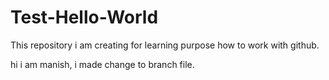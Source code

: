 # Test-Hello-World
This repository i am creating for learning purpose how to work with github.

hi i am manish, i made change to branch file.

